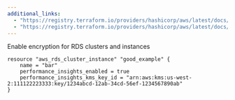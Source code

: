 ```yaml
---
additional_links: 
  - "https://registry.terraform.io/providers/hashicorp/aws/latest/docs/resources/rds_cluster_instance#performance_insights_kms_key_id"
  - "https://registry.terraform.io/providers/hashicorp/aws/latest/docs/resources/db_instance#performance_insights_kms_key_id"
---
```


Enable encryption for RDS clusters and instances

```hcl
resource "aws_rds_cluster_instance" "good_example" {
	name = "bar"
	performance_insights_enabled = true
	performance_insights_kms_key_id = "arn:aws:kms:us-west-2:111122223333:key/1234abcd-12ab-34cd-56ef-1234567890ab"
}
```

